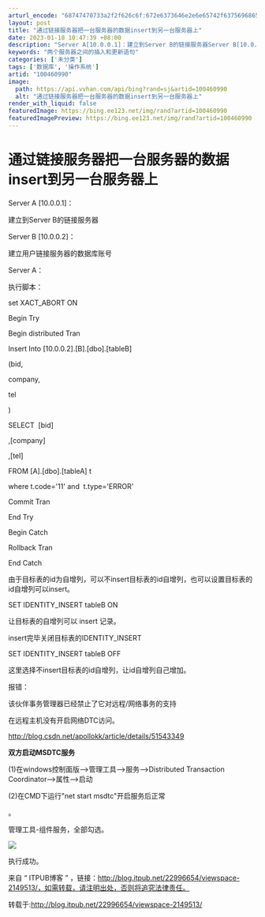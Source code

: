 ```yaml
---
arturl_encode: "68747470733a2f2f626c6f:672e6373646e2e6e65742f63756968656e676a75383933332f:61727469636c652f64657461696c732f313030343630393930"
layout: post
title: "通过链接服务器把一台服务器的数据insert到另一台服务器上"
date: 2023-01-18 10:47:39 +08:00
description: "Server A[10.0.0.1]：建立到Server B的链接服务器Server B[10.0."
keywords: "两个服务器之间的插入和更新语句"
categories: ['未分类']
tags: ['数据库', '操作系统']
artid: "100460990"
image:
  path: https://api.vvhan.com/api/bing?rand=sj&artid=100460990
  alt: "通过链接服务器把一台服务器的数据insert到另一台服务器上"
render_with_liquid: false
featuredImage: https://bing.ee123.net/img/rand?artid=100460990
featuredImagePreview: https://bing.ee123.net/img/rand?artid=100460990
---
```


# 通过链接服务器把一台服务器的数据insert到另一台服务器上

Server A
[10.0.0.1]：
  
建立到Server B的链接服务器
  
  
Server B
[10.0.0.2]：
  
建立用户链接服务器的数据库账号
  
  
Server A：
  
执行脚本：
  
set XACT_ABORT ON
  
Begin Try
  
Begin distributed Tran
  
Insert Into [10.0.0.2].[B].[dbo].[tableB]
  
(bid,
  
company,
  
tel
  
)
  
  
SELECT  [bid]
  
,[company]
  
,[tel]
  
FROM [A].[dbo].[tableA] t
  
where t.code='11' and  t.type='ERROR'
  
  
Commit Tran
  
End Try
  
  
Begin Catch
  
Rollback Tran
  
End Catch
  
  
由于目标表的id为自增列，可以不insert目标表的id自增列，也可以设置目标表的id自增列可以insert。
  

SET IDENTITY_INSERT tableB ON

让目标表的自增列可以
insert
记录。

insert完毕关闭目标表的IDENTITY_INSERT

SET IDENTITY_INSERT tableB OFF

  
这里选择不insert目标表的id自增列，让id自增列自己增加。
  
  
报错：
  

该伙伴事务管理器已经禁止了它对远程/网络事务的支持
  
  

在远程主机没有开启网络DTC访问。
  

http://blog.csdn.net/apollokk/article/details/51543349
  
  
**双方启动MSDTC服务**
  

(1)在windows控制面版-->管理工具-->服务-->Distributed Transaction Coordinator-->属性-->启动

(2)在CMD下运行"net start msdtc"开启服务后正常

。

  

管理工具-组件服务，全部勾选。
  
![](//img.blog.itpub.net/blog/attachment/201712/29/22996654_1514537688O0O3.png?x-oss-process=style/bb)
  
执行成功。
  
  

来自 “ ITPUB博客 ” ，链接：http://blog.itpub.net/22996654/viewspace-2149513/，如需转载，请注明出处，否则将追究法律责任。

转载于:http://blog.itpub.net/22996654/viewspace-2149513/